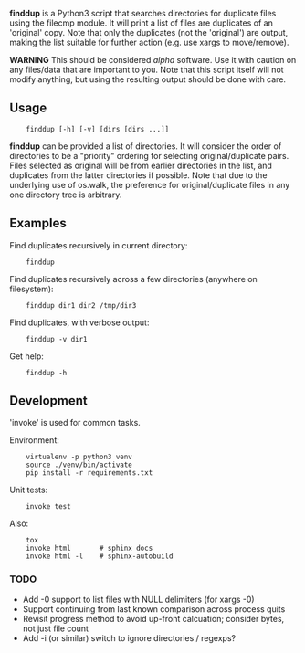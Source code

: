 **finddup** is a Python3 script that searches directories for duplicate files
using the filecmp module. It will print a list of files are duplicates of an
'original' copy. Note that only the duplicates (not the 'original') are output,
making the list suitable for further action (e.g. use xargs to move/remove).

**WARNING** This should be considered _alpha_ software. Use it with caution on
any files/data that are important to you. Note that this script itself will not
modify anything, but using the resulting output should be done with care.

Usage
-----

        finddup [-h] [-v] [dirs [dirs ...]]

**finddup** can be provided a list of directories. It will consider the order
of directories to be a "priority" ordering for selecting original/duplicate
pairs.  Files selected as original will be from earlier directories in the
list, and duplicates from the latter directories if possible. Note that due to
the underlying use of os.walk, the preference for original/duplicate files in
any one directory tree is arbitrary.

Examples
--------

Find duplicates recursively in current directory:

        finddup

Find duplicates recursively across a few directories (anywhere on filesystem):

        finddup dir1 dir2 /tmp/dir3

Find duplicates, with verbose output:

        finddup -v dir1

Get help:

        finddup -h

Development
-----------

'invoke' is used for common tasks.

Environment:

        virtualenv -p python3 venv
        source ./venv/bin/activate
        pip install -r requirements.txt

Unit tests:

        invoke test

Also:

        tox
        invoke html       # sphinx docs
        invoke html -l    # sphinx-autobuild

### TODO

* Add -0 support to list files with NULL delimiters (for xargs -0)
* Support continuing from last known comparison across process quits
* Revisit progress method to avoid up-front calcuation; consider bytes, not just file count
* Add -i (or similar) switch to ignore directories / regexps?

